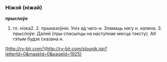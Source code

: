 ### Ніжэй (ніжай)
**прыслоўе**

1. гл. нізка2. 2. прыназоўнік: Уніз ад чаго-н. Зламаць нагу н. калена. 3. прыслоўе: Далей (пры спасылцы на наступнае месца тэксту). Аб гэтым будзе сказана н.

<a rel="author">[http://rv-blr.com/](http://rv-blr.com/slounik.jsp?letterId=0&maskId=0&pageId=1925)</a>
